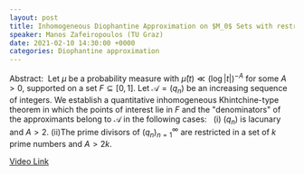 ```yaml
---
layout: post
title: Inhomogeneous Diophantine Approximation on $M_0$ Sets with restricted denominators
speaker: Manos Zafeiropoulos (TU Graz)
date: 2021-02-10 14:30:00 +0000
categories: Diophantine approximation
---
```


Abstract:  Let $\mu$ be a probability measure with $\widehat{\mu}(t)\ll (\log |t|)^{-A}$ for some $A>0$, supported on a set $F\subseteq [0,1]$. Let $\mathcal{A}=(q_n)$ be an increasing sequence of integers. We establish a quantitative inhomogeneous Khintchine-type theorem in which the points of interest lie in $F$ and the "denominators" of the approximants belong to $\mathcal{A}$ in the following cases:  
(i) $(q_n)$ is lacunary and $A>2$.
(ii)The prime divisors of $(q_n)_{n=1}^{\infty}$ are restricted in a set of $k$ prime numbers and $A>2k$.

[Video Link](https://drive.google.com/file/d/1fURq1vjwNDQ3LPyycmN9-oPsNqzl_OCw/edit)
